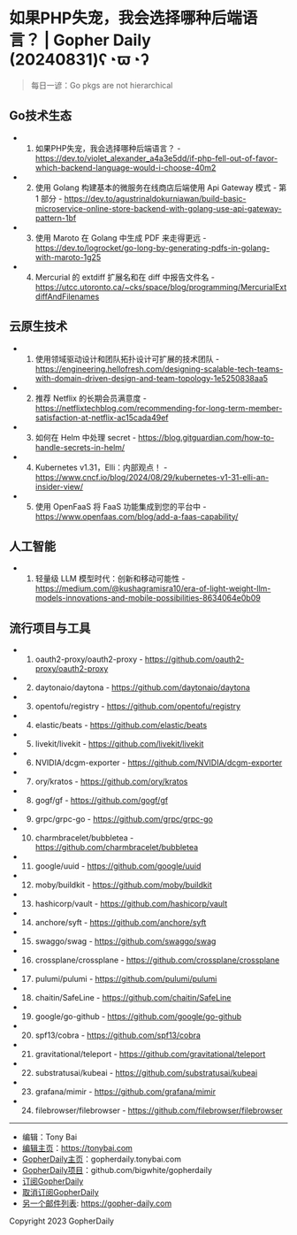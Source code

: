 # 如果PHP失宠，我会选择哪种后端语言？ | Gopher Daily (20240831)ʕ◔ϖ◔ʔ

>每日一谚：Go pkgs are not hierarchical

## Go技术生态


- 1. 如果PHP失宠，我会选择哪种后端语言？ - https://dev.to/violet_alexander_a4a3e5dd/if-php-fell-out-of-favor-which-backend-language-would-i-choose-40m2

- 2. 使用 Golang 构建基本的微服务在线商店后端使用 Api Gateway 模式 - 第 1 部分 - https://dev.to/agustrinaldokurniawan/build-basic-microservice-online-store-backend-with-golang-use-api-gateway-pattern-1bf

- 3. 使用 Maroto 在 Golang 中生成 PDF 来走得更远 - https://dev.to/logrocket/go-long-by-generating-pdfs-in-golang-with-maroto-1g25

- 4. Mercurial 的 extdiff 扩展名和在 diff 中报告文件名 - https://utcc.utoronto.ca/~cks/space/blog/programming/MercurialExtdiffAndFilenames


## 云原生技术


- 1. 使用领域驱动设计和团队拓扑设计可扩展的技术团队 - https://engineering.hellofresh.com/designing-scalable-tech-teams-with-domain-driven-design-and-team-topology-1e5250838aa5

- 2. 推荐 Netflix 的长期会员满意度 - https://netflixtechblog.com/recommending-for-long-term-member-satisfaction-at-netflix-ac15cada49ef

- 3. 如何在 Helm 中处理 secret - https://blog.gitguardian.com/how-to-handle-secrets-in-helm/

- 4. Kubernetes v1.31，Elli：内部观点！ - https://www.cncf.io/blog/2024/08/29/kubernetes-v1-31-elli-an-insider-view/

- 5. 使用 OpenFaaS 将 FaaS 功能集成到您的平台中 - https://www.openfaas.com/blog/add-a-faas-capability/


## 人工智能


- 1. 轻量级 LLM 模型时代：创新和移动可能性 - https://medium.com/@kushagramisra10/era-of-light-weight-llm-models-innovations-and-mobile-possibilities-8634064e0b09


## 流行项目与工具


- 1. oauth2-proxy/oauth2-proxy - https://github.com/oauth2-proxy/oauth2-proxy

- 2. daytonaio/daytona - https://github.com/daytonaio/daytona

- 3. opentofu/registry - https://github.com/opentofu/registry

- 4. elastic/beats - https://github.com/elastic/beats

- 5. livekit/livekit - https://github.com/livekit/livekit

- 6. NVIDIA/dcgm-exporter - https://github.com/NVIDIA/dcgm-exporter

- 7. ory/kratos - https://github.com/ory/kratos

- 8. gogf/gf - https://github.com/gogf/gf

- 9. grpc/grpc-go - https://github.com/grpc/grpc-go

- 10. charmbracelet/bubbletea - https://github.com/charmbracelet/bubbletea

- 11. google/uuid - https://github.com/google/uuid

- 12. moby/buildkit - https://github.com/moby/buildkit

- 13. hashicorp/vault - https://github.com/hashicorp/vault

- 14. anchore/syft - https://github.com/anchore/syft

- 15. swaggo/swag - https://github.com/swaggo/swag

- 16. crossplane/crossplane - https://github.com/crossplane/crossplane

- 17. pulumi/pulumi - https://github.com/pulumi/pulumi

- 18. chaitin/SafeLine - https://github.com/chaitin/SafeLine

- 19. google/go-github - https://github.com/google/go-github

- 20. spf13/cobra - https://github.com/spf13/cobra

- 21. gravitational/teleport - https://github.com/gravitational/teleport

- 22. substratusai/kubeai - https://github.com/substratusai/kubeai

- 23. grafana/mimir - https://github.com/grafana/mimir

- 24. filebrowser/filebrowser - https://github.com/filebrowser/filebrowser


----

- 编辑：Tony Bai
- [编辑主页](https://tonybai.com)：https://tonybai.com
- [GopherDaily主页](https://gopherdaily.tonybai.com)：gopherdaily.tonybai.com
- [GopherDaily项目](https://github.com/bigwhite/gopherdaily)：github.com/bigwhite/gopherdaily
- [订阅GopherDaily](https://gopherdaily.tonybai.com/subscribe)
- [取消订阅GopherDaily](https://gopherdaily.tonybai.com/unsubscribe)
- [另一个邮件列表](https://gopher-daily.com): https://gopher-daily.com

Copyright 2023 GopherDaily

